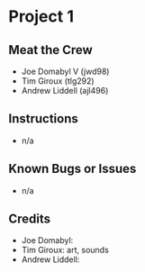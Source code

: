 # Project 1

## Meat the Crew

* Joe Domabyl V (jwd98)
* Tim Giroux (tlg292)
* Andrew Liddell (ajl496)

## Instructions
* n/a

## Known Bugs or Issues
* n/a

## Credits
* Joe Domabyl:
* Tim Giroux: art, sounds
* Andrew Liddell:
